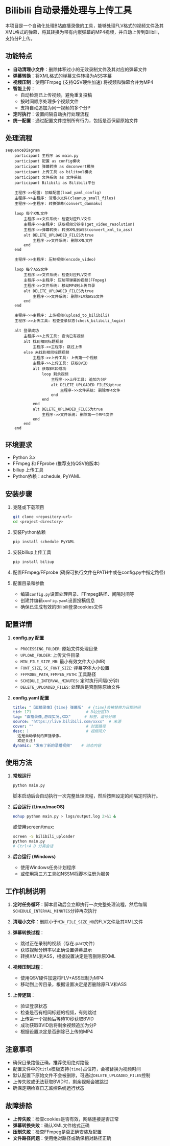 # Bilibili 自动录播处理与上传工具

本项目是一个自动化处理B站直播录像的工具，能够处理FLV格式的视频文件及其XML格式的弹幕，将其转换为带有内嵌弹幕的MP4视频，并自动上传到Bilibili，支持分P上传。

## 功能特点

* **自动清理小文件**：删除体积过小的无效录制文件及其对应的弹幕文件
* **弹幕转换**：将XML格式的弹幕文件转换为ASS字幕
* **视频压制**：使用FFmpeg (支持QSV硬件加速) 将视频和弹幕合并为MP4
* **智能上传**：
  * 自动检测已上传视频，避免重复投稿
  * 按时间顺序处理多个视频文件
  * 支持自动追加为同一视频的多个分P
* **定时执行**：设置间隔自动执行处理流程
* **统一配置**：通过配置文件控制所有行为，包括是否保留原始文件

## 处理流程

```mermaid
sequenceDiagram
    participant 主程序 as main.py
    participant 配置 as config模块
    participant 弹幕转换 as dmconvert模块
    participant 上传工具 as bilitool模块
    participant 文件系统 as 文件系统
    participant Bilibili as Bilibili平台

    主程序->>配置: 加载配置(load_yaml_config)
    主程序->>主程序: 清理小文件(cleanup_small_files)
    主程序->>主程序: 转换弹幕(convert_danmaku)
    
    loop 每个XML文件
        主程序->>文件系统: 检查对应FLV文件
        主程序->>主程序: 获取视频分辨率(get_video_resolution)
        主程序->>弹幕转换: 转换XML到ASS(convert_xml_to_ass)
        alt DELETE_UPLOADED_FILES为true
            主程序->>文件系统: 删除XML文件
        end
    end
    
    主程序->>主程序: 压制视频(encode_video)
    
    loop 每个ASS文件
        主程序->>文件系统: 检查对应FLV文件
        主程序->>主程序: 压制带弹幕的视频(FFmpeg)
        主程序->>文件系统: 移动MP4到上传目录
        alt DELETE_UPLOADED_FILES为true
            主程序->>文件系统: 删除FLV和ASS文件
        end
    end
    
    主程序->>主程序: 上传视频(upload_to_bilibili)
    主程序->>上传工具: 检查登录状态(check_bilibili_login)
    
    alt 登录成功
        主程序->>上传工具: 查询已有视频
        alt 找到相同标题视频
            主程序->>主程序: 跳过上传
        else 未找到相同标题视频
            主程序->>上传工具: 上传第一个视频
            主程序->>上传工具: 获取BVID
            alt 获取BVID成功
                loop 剩余视频
                    主程序->>上传工具: 追加为分P
                    alt DELETE_UPLOADED_FILES为true
                        主程序->>文件系统: 删除MP4文件
                    end
                end
            end
            alt DELETE_UPLOADED_FILES为true
                主程序->>文件系统: 删除第一个MP4文件
            end
        end
    end
```

## 环境要求

* Python 3.x
* FFmpeg 和 FFprobe (推荐支持QSV的版本)
* biliup 上传工具
* Python依赖：schedule, PyYAML

## 安装步骤

1. 克隆或下载项目
   ```bash
   git clone <repository-url>
   cd <project-directory>
   ```

2. 安装Python依赖
   ```bash
   pip install schedule PyYAML
   ```

3. 安装biliup上传工具
   ```bash
   pip install biliup
   ```

4. 配置FFmpeg/FFprobe (确保可执行文件在PATH中或在config.py中指定路径)

5. 配置目录和参数
   * 编辑`config.py`设置处理目录、FFmpeg路径、间隔时间等
   * 创建并编辑`config.yaml`设置投稿信息
   * 确保已生成有效的Bilibili登录cookies文件

## 配置详情

1. **config.py 配置**
   * `PROCESSING_FOLDER`: 原始文件处理目录
   * `UPLOAD_FOLDER`: 上传文件目录
   * `MIN_FILE_SIZE_MB`: 最小有效文件大小(MB)
   * `FONT_SIZE`, `SC_FONT_SIZE`: 弹幕字体大小设置
   * `FFPROBE_PATH`, `FFMPEG_PATH`: 工具路径
   * `SCHEDULE_INTERVAL_MINUTES`: 定时执行间隔(分钟)
   * `DELETE_UPLOADED_FILES`: 处理后是否删除原始文件

2. **config.yaml 配置**
   ```yaml
   title: "【直播录像】{time} 弹幕版"  # {time}会被替换为日期时间
   tid: 171                        # B站分区ID
   tag: "直播录像,游戏实况,XXX"      # 标签，逗号分隔
   source: "https://live.bilibili.com/xxxx"  # 来源
   cover: ""                       # 封面路径
   desc: |                         # 视频简介
     这是自动录制的直播录像。
     欢迎关注！
   dynamic: "发布了新的录播视频"    # 动态内容
   ```

## 使用方法

1. **常规运行**
   ```bash
   python main.py
   ```
   
   脚本启动后会自动执行一次完整处理流程，然后按照设定的间隔定时执行。

2. **后台运行 (Linux/macOS)**
   ```bash
   nohup python main.py > logs/output.log 2>&1 &
   ```
   
   或使用screen/tmux:
   ```bash
   screen -S bilibili_uploader
   python main.py
   # Ctrl+A D 分离会话
   ```

3. **后台运行 (Windows)**
   * 使用Windows任务计划程序
   * 或使用第三方工具如NSSM将脚本注册为服务

## 工作机制说明

1. **定时任务循环**：脚本启动后会立即执行一次完整处理流程，然后每隔`SCHEDULE_INTERVAL_MINUTES`分钟再次执行

2. **清理小文件**：删除小于`MIN_FILE_SIZE_MB`的FLV文件及其XML文件

3. **弹幕转换过程**：
   * 跳过正在录制的视频（存在.part文件）
   * 获取视频分辨率以正确设置弹幕显示
   * 转换XML到ASS，根据设置决定是否删除原XML

4. **视频压制过程**：
   * 使用QSV硬件加速将FLV+ASS压制为MP4
   * 移动到上传目录，根据设置决定是否删除原FLV和ASS

5. **上传逻辑**：
   * 验证登录状态
   * 检查是否有相同标题的视频，有则跳过
   * 上传第一个视频后等待10秒获取BVID
   * 成功获取BVID后将剩余视频追加为分P
   * 根据设置决定是否删除已上传的MP4

## 注意事项

* 确保目录路径正确，推荐使用绝对路径
* 配置文件中的`title`模板支持`{time}`占位符，会被替换为视频时间
* 默认配置下原始文件不会被删除，可通过`DELETE_UPLOADED_FILES`控制
* 上传失败或无法获取BVID时，剩余视频会被跳过
* 确保定期检查日志监控系统运行状态

## 故障排除

* **上传失败**：检查cookies是否有效，网络连接是否正常
* **弹幕转换失败**：确认XML文件格式正确
* **压制失败**：检查FFmpeg是否正确安装及配置
* **文件路径问题**：使用绝对路径或确保相对路径正确
